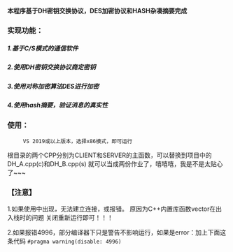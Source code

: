 #### 本程序基于DH密钥交换协议，DES加密协议和HASH杂凑摘要完成



### 实现功能：
   #####   1.基于C/S模式的通信软件
   #####   2.使用DH密钥交换协议商定密钥
   #####   3.使用对称加密算法DES进行加密
   #####   4.使用hash摘要，验证消息的真实性


### 使用：

         VS 2019或以上版本，选择x86模式，即可运行
  
根目录的两个CPP分别为CLIENT和SERVER的主函数，可以替换到项目中的DH_A.cpp(c)和DH_B.cpp(s)
就可以当成两份作业了，嘻嘻嘻，我是不是太贴心了~~~

### 【注意】

1.如果使用中出现，无法建立连接，或报错。
原因为C++内置库函数vector在出入栈时的问题
关闭重新运行即可！！！

2.如果报错4996，部分编译器下只是警告不影响运行，如果是error：加上下面这条代码
`#pragma warning(disable: 4996)`


